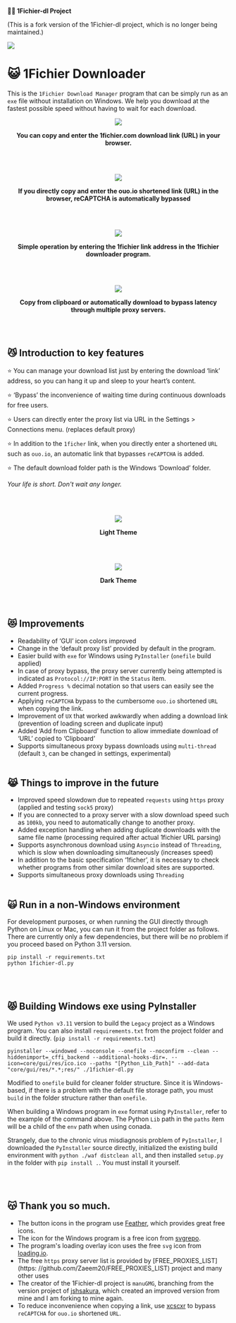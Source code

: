 **🧙‍♂️ 1Fichier-dl Project**

(This is a fork version of the 1Fichier-dl project, which is no longer being maintained.)

<p align="left">
  <img src="https://github.com/leinad4mind/1fichier-dl/blob/main/screenshots/ico.png?raw=true"></img>
</p>

# 😺 1Fichier Downloader

This is the `1Fichier Download Manager` program that can be simply run as an `exe` file without installation on Windows.
We help you download at the fastest possible speed without having to wait for each download.

<p align="center">
  <img src="https://raw.githubusercontent.com/leinad4mind/1fichier-dl/main/screenshots/preview-1fichier-site.png"></img>
</p>
<p align="center">
  <b>You can copy and enter the 1fichier.com download link (URL) in your browser.</b>
</p>
<br/>
<br/>
<p align="center">
  <img src="https://raw.githubusercontent.com/leinad4mind/1fichier-dl/main/screenshots/preview-ouo-shortlink.png"></img>
</p>
<p align="center">
  <b>If you directly copy and enter the ouo.io shortened link (URL) in the browser, reCAPTCHA is automatically bypassed</b>
</p>
<br/>
<br/>
<p align="center">
  <img src="https://raw.githubusercontent.com/leinad4mind/1fichier-dl/main/screenshots/preview0.png"></img>
</p>

<p align="center">
  <b>Simple operation by entering the 1fichier link address in the 1fichier downloader program.</b>
</p>
<br/>
<br/>

<p align="center">
  <img src="https://raw.githubusercontent.com/leinad4mind/1fichier-dl/main/screenshots/preview_settings0.png"></img>
</p>

<p align="center">
  <b>Copy from clipboard or automatically download to bypass latency through multiple proxy servers.</b>
</p>
<br/>
<br/>

## 😼 Introduction to key features

⭐ You can manage your download list just by entering the download ‘link’ address, so you can hang it up and sleep to your heart’s content.

⭐ ‘Bypass’ the inconvenience of waiting time during continuous downloads for free users.

⭐ Users can directly enter the proxy list via URL in the Settings > Connections menu. (replaces default proxy)

⭐ In addition to the `1ficher` link, when you directly enter a shortened `URL` such as `ouo.io`, an automatic link that bypasses `reCAPTCHA` is added.

⭐ The default download folder path is the Windows ‘Download’ folder.

_Your life is short. Don't wait any longer._

<br/>
<br/>
<p align="center">
  <img src="https://raw.githubusercontent.com/leinad4mind/1fichier-dl/main/screenshots/Screenshot_Light.png"></img>
</p>

<p align="center">
  <b>Light Theme</b>
</p>
<br/>
<br/>

<p align="center">
  <img src="https://raw.githubusercontent.com/leinad4mind/1fichier-dl/main/screenshots/Screenshot_Dark.png"></img>
</p>

<p align="center">
  <b>Dark Theme</b>
</p>
<br/>
<br/>

## 😻 Improvements

- Readability of ‘GUI’ icon colors improved
- Change in the ‘default proxy list’ provided by default in the program.
- Easier build with `exe` for Windows using `PyInstaller` (`onefile` build applied)
- In case of proxy bypass, the proxy server currently being attempted is indicated as `Protocol://IP:PORT` in the `Status` item.
- Added `Progress %` decimal notation so that users can easily see the current progress.
- Applying `reCAPTCHA` bypass to the cumbersome `ouo.io` shortened `URL` when copying the link.
- Improvement of `UX` that worked awkwardly when adding a download link (prevention of loading screen and duplicate input)
- Added ‘Add from Clipboard’ function to allow immediate download of ‘URL’ copied to ‘Clipboard’
- Supports simultaneous proxy bypass downloads using `multi-thread` (default `3`, can be changed in settings, experimental)
  <br/>
  <br/>

## 😹 Things to improve in the future

- Improved speed slowdown due to repeated `requests` using `https` proxy (applied and testing `sock5` proxy)
- If you are connected to a proxy server with a slow download speed such as `100kb`, you need to automatically change to another proxy.
- Added exception handling when adding duplicate downloads with the same file name (processing required after actual 1fichier URL parsing)
- Supports asynchronous download using `Asyncio` instead of `Threading`, which is slow when downloading simultaneously (increases speed)
- In addition to the basic specification ‘1ficher’, it is necessary to check whether programs from other similar download sites are supported.
- Supports simultaneous proxy downloads using `Threading`
  <br/>
  <br/>

## 🙀 Run in a non-Windows environment

For development purposes, or when running the GUI directly through Python on Linux or Mac, you can run it from the project folder as follows.
There are currently only a few dependencies, but there will be no problem if you proceed based on Python 3.11 version.

```
pip install -r requirements.txt
python 1fichier-dl.py
```

<br/>
<br/>

## 😾 Building Windows exe using PyInstaller

We used `Python v3.11` version to build the `Legacy` project as a Windows program.
You can also install `requirements.txt` from the project folder and build it directly. (`pip install -r requirements.txt`)

```
pyinstaller --windowed --noconsole --onefile --noconfirm --clean --hiddenimport=_cffi_backend --additional-hooks-dir=. --icon=core/gui/res/ico.ico --paths "[Python_Lib_Path]" --add-data "core/gui/res/*.*;res/" ./1fichier-dl.py
```

Modified to `onefile` build for cleaner folder structure.
Since it is Windows-based, if there is a problem with the default file storage path, you must `build` in the folder structure rather than `onefile`.

When building a Windows program in `exe` format using `PyInstaller`, refer to the example of the command above.
The Python `Lib` path in the `paths` item will be a child of the `env` path when using conada.

Strangely, due to the chronic virus misdiagnosis problem of `PyInstaller`, I downloaded the `PyInstaller` source directly, initialized the existing build environment with `python ./waf distclean all`, and then installed `setup.py` in the folder with `pip install .`. You must install it yourself.

<br/>
<br/>

## 😽 Thank you so much.

- The button icons in the program use [Feather](https://feathericons.com/), which provides great free icons.
- The icon for the Windows program is a free icon from [svgrepo](https://www.svgrepo.com/).
- The program's loading overlay icon uses the free `svg` icon from [loading.io](https://loading.io).
- The free `https` proxy server list is provided by [FREE_PROXIES_LIST](https: //github.com/Zaeem20/FREE_PROXIES_LIST) project and many other uses
- The creator of the 1Fichier-dl project is `manuGMG`, branching from the version project of [jshsakura](https://github.com/jshsakura/1fichier-dl), which created an improved version from mine and I am forking to mine again.
- To reduce inconvenience when copying a link, use [xcscxr](https://github.com/xcscxr) to bypass `reCAPTCHA` for `ouo.io` shortened `URL`.
